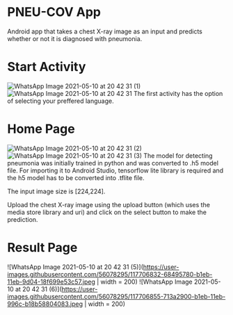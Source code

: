 # PNEU-COV App
Android app that takes a chest X-ray image as an input and predicts whether or not it is diagnosed with pneumonia.

# Start Activity
![WhatsApp Image 2021-05-10 at 20 42 31 (1)](https://user-images.githubusercontent.com/56078295/117705321-89a94400-b1e9-11eb-8870-0fb2120aa099.jpeg) 
![WhatsApp Image 2021-05-10 at 20 42 31](https://user-images.githubusercontent.com/56078295/117705366-94fc6f80-b1e9-11eb-9045-1890cef79239.jpeg)
The first activity has the option of selecting your preffered language.

# Home Page
![WhatsApp Image 2021-05-10 at 20 42 31 (2)](https://user-images.githubusercontent.com/56078295/117705491-bb220f80-b1e9-11eb-964d-c36b7933cca9.jpeg) 
![WhatsApp Image 2021-05-10 at 20 42 31 (3)](https://user-images.githubusercontent.com/56078295/117705526-c70dd180-b1e9-11eb-8ccd-9056df033d52.jpeg)
The model for detecting pneumonia was initially trained in python and was converted to .h5 model file. For importing it to Android Studio, 
tensorflow lite library is required and the h5 model has to be converted into .tflite file.

The input image size is [224,224].

Upload the chest X-ray image using the upload button (which uses the media store library and uri) and click on the select button to make the prediction.

# Result Page
![WhatsApp Image 2021-05-10 at 20 42 31 (5)](https://user-images.githubusercontent.com/56078295/117706832-68495780-b1eb-11eb-9d04-18f699e53c57.jpeg | width = 200) 
![WhatsApp Image 2021-05-10 at 20 42 31 (6)](https://user-images.githubusercontent.com/56078295/117706855-713a2900-b1eb-11eb-996c-b18b58804083.jpeg | width = 200)
